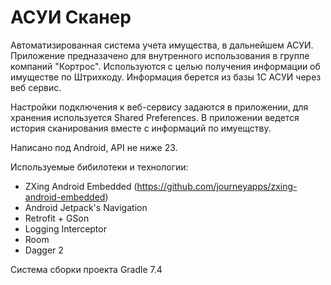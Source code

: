 # АСУИ Сканер

Автоматизированная система учета имущества, в дальнейшем АСУИ.
Приложение предназачено для внутренного использования в группе компаний "Кортрос".
Используются с целью получения информации об имуществе по Штрихкоду. Информация берется из базы 1С АСУИ через веб сервис.

Настройки подключения к веб-сервису задаются в приложении, для хранения используется Shared Preferences.
В приложении ведется история сканирования вместе с информаций по имуещству.


Написано под Android, API не ниже 23.

Используемые бибилотеки и технологии:
- ZXing Android Embedded (https://github.com/journeyapps/zxing-android-embedded)
- Android Jetpack's Navigation
- Retrofit + GSon
- Logging Interceptor 
- Room
- Dagger 2

Система сборки проекта Gradle 7.4
